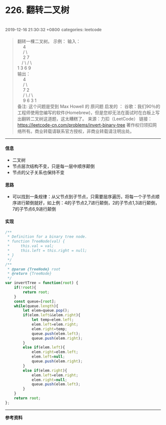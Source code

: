 # 226. 翻转二叉树
<font color=gray size=2>2019-12-16 21:30:32 +0800</font>
<font color=gray size=2>categories: leetcode</font>
---

>翻转一棵二叉树。
示例：
输入：&emsp;\
 &emsp;    4\
 &emsp;  /   \\\
 &emsp; 2     7\
 &emsp;/ \   / \\\
 1   3 6   9\
输出：\
  &emsp;   4\
&emsp;   /   \\ \
&emsp;  7     2\
&emsp; / \   / \\\
&emsp; 9   6 3   1\
备注:
这个问题是受到 Max Howell 的 原问题 启发的 ：
谷歌：我们90％的工程师使用您编写的软件(Homebrew)，但是您却无法在面试时在白板上写出翻转二叉树这道题，这太糟糕了。
来源：力扣（LeetCode）
链接：https://leetcode-cn.com/problems/invert-binary-tree
著作权归领扣网络所有。商业转载请联系官方授权，非商业转载请注明出处。

---

#### 信息
+ 二叉树
+ 节点层次结构不变，只是每一层中顺序颠倒
+ 节点的父子关系也保持不变

#### 思路
+ 可以找到一条规律：从父节点到子节点，只需要层序遍历，将每一个子节点顺序进行颠倒就好，如上例：4的子节点2,7进行颠倒，2的子节点1,3进行颠倒，7的子节点6,9进行颠倒

#### 实现
```javascript
/**
 * Definition for a binary tree node.
 * function TreeNode(val) {
 *     this.val = val;
 *     this.left = this.right = null;
 * }
 */
/**
 * @param {TreeNode} root
 * @return {TreeNode}
 */
var invertTree = function(root) {
    if(!root){
        return root;
    }
    const queue=[root];
    while(queue.length){
        let elem=queue.pop();
        if(elem.left&&elem.right){
            let temp=elem.left;
            elem.left=elem.right;
            elem.right=temp;
            queue.push(elem.left);
            queue.push(elem.right);
        }
        else if(elem.left){
            elem.right=elem.left;
            elem.left=null;
            queue.push(elem.right);
        }
        else if(elem.right){
            elem.left=elem.right;
            elem.right=null;
            queue.push(elem.left);
        }
    }
    return root;
};
```

---

**参考资料**